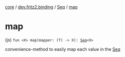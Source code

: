 [core](../../index.md) / [dev.fritz2.binding](../index.md) / [Seq](index.md) / [map](./map.md)

# map

(js) `fun <X> map(mapper: (T) -> X): `[`Seq`](index.md)`<X>`

convenience-method to easily map each value in the [Seq](index.md)

